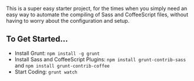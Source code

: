 This is a super easy starter project, for the times when you simply need an easy way to automate the compiling of Sass and CoffeeScript files, without having to worry about the configuration and setup.

## To Get Started...

- Install Grunt: `npm install -g grunt`
- Install Sass and CoffeeScript Plugins: `npm install grunt-contrib-sass` and `npm install grunt-contrib-coffee`
- Start Coding: `grunt watch`